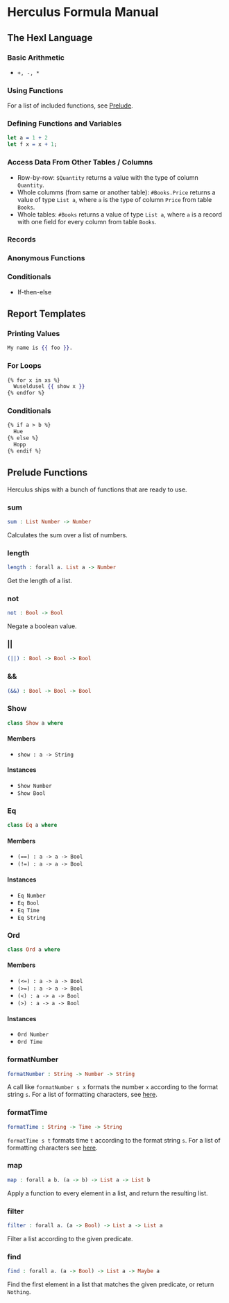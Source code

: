 # Herculus Formula Manual

## The Hexl Language

### Basic Arithmetic

* `+, -, *`

### Using Functions

For a list of included functions, see [Prelude](##PreludeFunctions).

### Defining Functions and Variables

```idris
let a = 1 + 2
let f x = x + 1;
```

### Access Data From Other Tables / Columns

* Row-by-row: `$Quantity` returns a value with the type of column `Quantity`.
* Whole columms (from same or another table): `#Books.Price` returns a value of type `List a`, where `a` is the type of column `Price` from table `Books`.
* Whole tables: `#Books` returns a value of type `List a`, where `a` is a record with one field for every column from table `Books`.

### Records

### Anonymous Functions

### Conditionals

* If-then-else

## Report Templates

### Printing Values

```handlebars
My name is {{ foo }}.
```

### For Loops

```handlebars
{% for x in xs %}
  Wuseldusel {{ show x }}
{% endfor %}
```

### Conditionals

```handlebars
{% if a > b %}
  Hue
{% else %}
  Hopp
{% endif %}
```

## Prelude Functions

Herculus ships with a bunch of functions that are ready to use.

### sum

```idris
sum : List Number -> Number
```

Calculates the sum over a list of numbers.

### length

```idris
length : forall a. List a -> Number
```

Get the length of a list.

### not

```idris
not : Bool -> Bool
```

Negate a boolean value.

### ||

```idris
(||) : Bool -> Bool -> Bool
```

### &&

```idris
(&&) : Bool -> Bool -> Bool
```

### Show

```idris
class Show a where
```

#### Members

* `show : a -> String`

#### Instances

* `Show Number`
* `Show Bool`

### Eq

```idris
class Eq a where
```

#### Members

* `(==) : a -> a -> Bool`
* `(!=) : a -> a -> Bool`

#### Instances

* `Eq Number`
* `Eq Bool`
* `Eq Time`
* `Eq String`

### Ord

```idris
class Ord a where
```

#### Members

* `(<=) : a -> a -> Bool`
* `(>=) : a -> a -> Bool`
* `(<) : a -> a -> Bool`
* `(>) : a -> a -> Bool`

#### Instances

* `Ord Number`
* `Ord Time`

### formatNumber

```idris
formatNumber : String -> Number -> String
```

A call like `formatNumber s x` formats the number `x` according to the format string `s`. For a list of formatting characters, see [here](https://hackage.haskell.org/package/base-4.9.0.0/docs/Text-Printf.html#v:printf).

### formatTime

```idris
formatTime : String -> Time -> String
```

`formatTime s t` formats time `t` according to the format string `s`. For a list of formatting characters see [here](https://hackage.haskell.org/package/time-1.6.0.1/docs/Data-Time-Format.html#v:formatTime).

### map

```idris
map : forall a b. (a -> b) -> List a -> List b
```

Apply a function to every element in a list, and return the resulting list.

### filter

```idris
filter : forall a. (a -> Bool) -> List a -> List a
```

Filter a list according to the given predicate.

### find

```idris
find : forall a. (a -> Bool) -> List a -> Maybe a
```

Find the first element in a list that matches the given predicate, or return `Nothing`.
